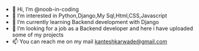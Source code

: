 - 👋 Hi, I’m @noob-in-coding
- 👀 I’m interested in Python,Django,My Sql,Html,CSS,Javascript
- 🌱 I’m currently learning Backend development with Django
- 💞️ I’m looking for a job as a Backend developer and here i have uploaded some of my projects 
- 📫 You can reach me on my mail kanteshkarwade@gmail.com

<!---
noob-in-coding/noob-in-coding is a ✨ special ✨ repository because its `README.md` (this file) appears on your GitHub profile.
You can click the Preview link to take a look at your changes.
--->
